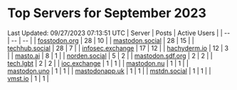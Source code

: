# Top Servers for September 2023
Last Updated: 09/27/2023 07:13:51 UTC
| Server | Posts | Active Users |
| -- | -- | -- |
| [fosstodon.org](https://fosstodon.org/tags/PowerShell) | 28 | 10 |
| [mastodon.social](https://mastodon.social/tags/PowerShell) | 28 | 15 |
| [techhub.social](https://techhub.social/tags/PowerShell) | 28 | 7 |
| [infosec.exchange](https://infosec.exchange/tags/PowerShell) | 17 | 12 |
| [hachyderm.io](https://hachyderm.io/tags/PowerShell) | 12 | 3 |
| [masto.ai](https://masto.ai/tags/PowerShell) | 8 | 1 |
| [norden.social](https://norden.social/tags/PowerShell) | 5 | 2 |
| [mastodon.sdf.org](https://mastodon.sdf.org/tags/PowerShell) | 2 | 2 |
| [tech.lgbt](https://tech.lgbt/tags/PowerShell) | 2 | 2 |
| [ioc.exchange](https://ioc.exchange/tags/PowerShell) | 1 | 1 |
| [mastodon.nu](https://mastodon.nu/tags/PowerShell) | 1 | 1 |
| [mastodon.uno](https://mastodon.uno/tags/PowerShell) | 1 | 1 |
| [mastodonapp.uk](https://mastodonapp.uk/tags/PowerShell) | 1 | 1 |
| [mstdn.social](https://mstdn.social/tags/PowerShell) | 1 | 1 |
| [vmst.io](https://vmst.io/tags/PowerShell) | 1 | 1 |
